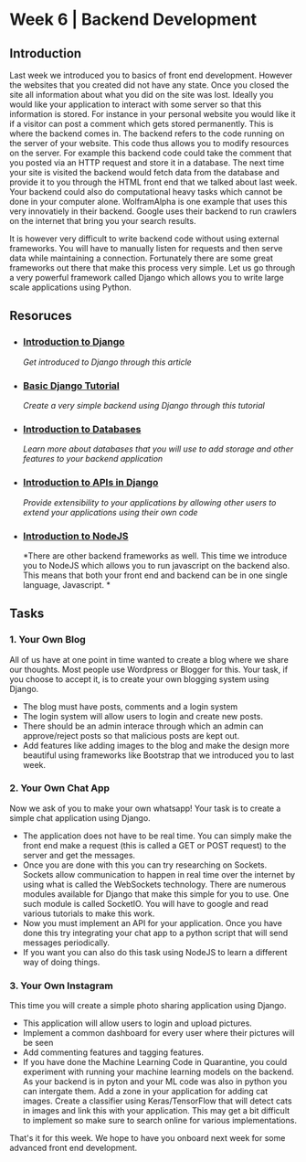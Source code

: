 # Week 6 | Backend Development

## Introduction

Last week we introduced you to basics of front end development. However the websites that you created did not have any state. Once you closed the site all information about what you did on the site was lost. Ideally you would like your application to interact with some server so that this information is stored. For instance in your personal website you would like it if a visitor can post a comment which gets stored permanently. This is where the backend comes in. The backend refers to the code running on the server of your website. This code thus allows you to modify resources on the server. For example this backend code could take the comment that you posted via an HTTP request and store it in a database. The next time your site is visited the backend would fetch data from the database and provide it to you through the HTML front end that we talked about last week. Your backend could also do computational heavy tasks which cannot be done in your computer alone. WolframAlpha is one example that uses this very innovatiely in their backend. Google uses their backend to run crawlers on the internet that bring you your search results.

It is however very difficult to write backend code without using external frameworks. You will have to manually listen for requests and then serve data while maintaining a connection. Fortunately there are some great frameworks out there that make this process very simple. Let us go through a very powerful framework called Django which allows you to write large scale applications using Python.

## Resoruces

- ### [Introduction to Django](https://www.wncc-iitb.org/wiki/index.php/Django)
	*Get introduced to Django through this article*

- ### [Basic Django Tutorial](https://www.wncc-iitb.org/wiki/index.php/The_Django_Logic)
	*Create a very simple backend using Django through this tutorial*

- ### [Introduction to Databases](https://www.wncc-iitb.org/wiki/index.php/Database_Management_System)

	*Learn more about databases that you will use to add storage and other features to your backend application*

- ### [Introduction to APIs in Django](https://www.wncc-iitb.org/wiki/index.php/Django_REST_Framework)
	*Provide extensibility to your applications by allowing other users to extend your applications using their own code*

- ### [Introduction to NodeJS](https://www.wncc-iitb.org/wiki/index.php/Node.js)
	*There are other backend frameworks as well. This time we introduce you to NodeJS which allows you to run javascript on the backend also. This means that both your front end and backend can be in one single language, Javascript. *
## Tasks

### 1. Your Own Blog

All of us have at one point in time wanted to create a blog where we share our thoughts. Most people use Wordpress or Blogger for this. Your task, if you choose to accept it, is to create your own blogging system using Django.

- The blog must have posts, comments and a login system
- The login system will allow users to login and create new posts.
- There should be an admin interace through which an admin can approve/reject posts so that malicious posts are kept out.
- Add features like adding images to the blog and make the design more beautiful using frameworks like Bootstrap that we introduced you to last week.

### 2. Your Own Chat App

Now we ask of you to make your own whatsapp! Your task is to create a simple chat application using Django.

- The application does not have to be real time. You can simply make the front end make a request (this is called a GET or POST request) to the server and get the messages.
- Once you are done with this you can try researching on Sockets. Sockets allow communication to happen in real time over the internet by using what is called the WebSockets technology. There are numerous modules available for Django that make this simple for you to use. One such module is called SocketIO. You will have to google and read various tutorials to make this work.
- Now you must implement an API for your application. Once you have done this try integrating your chat app to a python script that will send messages periodically.
- If you want you can also do this task using NodeJS to learn a different way of doing things.

### 3. Your Own Instagram

This time you will create a simple photo sharing application using Django.

- This application will allow users to login and upload pictures.
- Implement a common dashboard for every user where their pictures will be seen
- Add commenting features and tagging features.
- If you have done the Machine Learning Code in Quarantine, you could experiment with running your machine learning models on the backend. As your backend is in pyton and your ML code was also in python you can intergate them. Add a zone in your application for adding cat images. Create a classifier using Keras/TensorFlow that will detect cats in images and link this with your application. This may get a bit difficult to implement so make sure to search online for various implementations.

That's it for this week. We hope to have you onboard next week for some advanced front end development.
